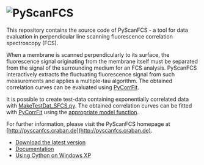 ![PyScanFCS](https://raw.github.com/paulmueller/PyScanFCS/master/doc-src/Images/PyScanFCS_logo_dark.png)
=========

This repository contains the source code of PyScanFCS - a tool for data evaluation
in perpendicular line scanning fluorescence correlation spectroscopy (FCS).

When a membrane is scanned perpendicularly to its surface, the fluorescence signal
originating from the membrane itself must be separated from the signal of the
surrounding medium for an FCS analysis. PyScanFCS interactively extracts the
fluctuating fluorescence signal from such measurements and applies a multiple-tau
algorithm. The obtained correlation curves can be evaluated using
[PyCorrFit](https://github.com/paulmueller/PyCorrFit).

It is possible to create test-data containing exponentially correlated data with
[MakeTestDat_SFCS.py](https://github.com/paulmueller/multipletau/blob/master/MakeTestDat_SFCS.py).
The obtained correlation curves can be fitted with
[PyCorrFit](https://github.com/paulmueller/PyCorrFit) using the
[appropriate model function](https://github.com/paulmueller/multipletau/blob/master/ExampleFunc_Exp_correlated_noise.txt).

For further information, please visit the PyScanFCS homepage at
[http://pyscanfcs.craban.de](http://pyscanfcs.craban.de).

- [Download the latest version](https://github.com/paulmueller/PyScanFCS/releases)
- [Documentation](https://github.com/paulmueller/PyScanFCS/raw/master/PyScanFCS_doc.pdf)
- [Using Cython on Windows XP](https://github.com/paulmueller/PyScanFCS/wiki/Using-Cython-on-Windows-XP)

